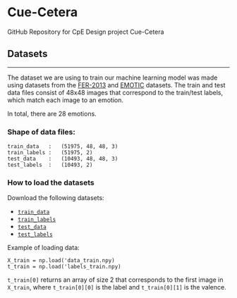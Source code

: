 # Cue-Cetera
GitHub Repository for CpE Design project Cue-Cetera

## Datasets
----
The dataset we are using to train our machine learning model was made using datasets from the [FER-2013](https://www.kaggle.com/datasets/msambare/fer2013) and [EMOTIC](https://s3.sunai.uoc.edu/emotic/index.html) datasets. The train and test data files consist of 48x48 images that correspond to the train/test labels, which match each image to an emotion. 

In total, there are 28 emotions.

### Shape of data files:
```
train_data   :   (51975, 48, 48, 3) 
train_labels :   (51975, 2)
test_data    :   (10493, 48, 48, 3) 
test_labels  :   (10493, 2)
```


### How to load the datasets

Download the following datasets:
- [`train_data`](https://drive.google.com/file/d/12QDb71SQnwhGzMomq2PHXaTFtb8SW3CH/view?usp=sharing)
- [`train_labels`](https://drive.google.com/file/d/1fXeNpeEwm9vSEWlln8Fgte4vz2-fL7qY/view?usp=sharing)
- [`test_data`](https://drive.google.com/file/d/1GeD7xCBOCFEbDc8Ly-Bc9TWAiD-jCEQg/view?usp=sharing)
- [`test_labels`](https://drive.google.com/file/d/1Q0xs_LpzsPHFib5vlBuA8owtc-2w9bCi/view?usp=sharing)

Example of loading data:

```
X_train = np.load('data_train.npy)
t_train = np.load('labels_train.npy)
```

`t_train[0]` returns an array of size 2 that corresponds to the first image in `X_train`, where `t_train[0][0]` is the label and `t_train[0][1]` is the valence.
